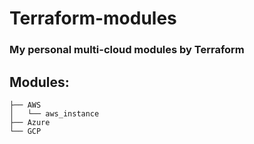 # Terraform-modules

### My personal multi-cloud modules by Terraform

## Modules:
```
├── AWS
│   └── aws_instance
├── Azure
└── GCP
```